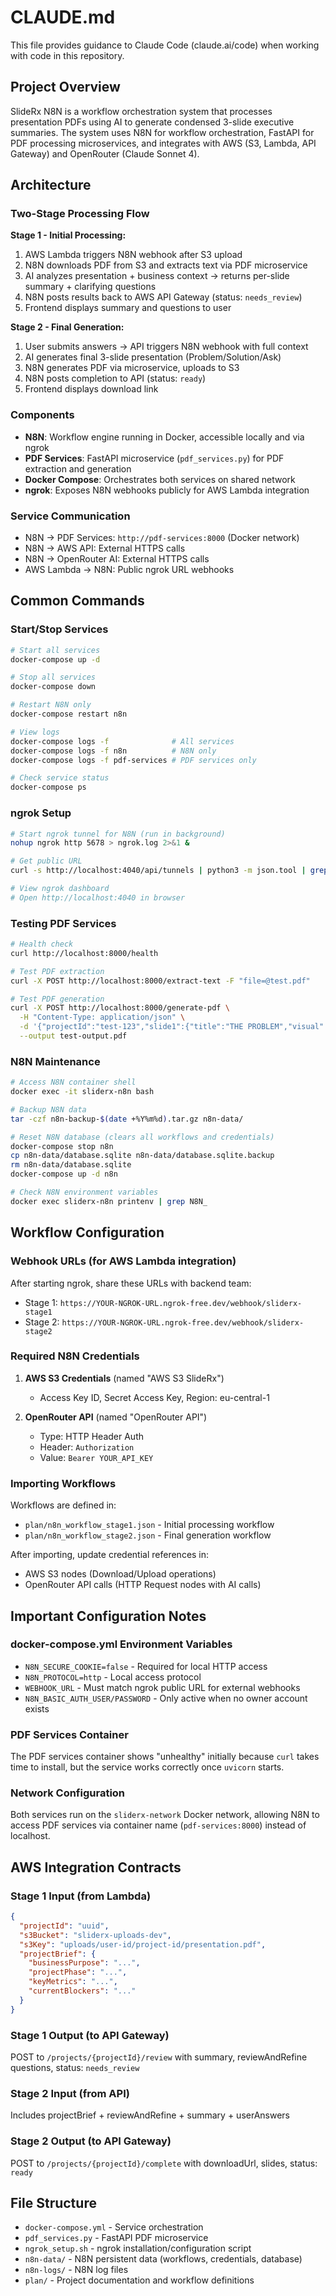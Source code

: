 # CLAUDE.md

This file provides guidance to Claude Code (claude.ai/code) when working with code in this repository.

## Project Overview

SlideRx N8N is a workflow orchestration system that processes presentation PDFs using AI to generate condensed 3-slide executive summaries. The system uses N8N for workflow orchestration, FastAPI for PDF processing microservices, and integrates with AWS (S3, Lambda, API Gateway) and OpenRouter (Claude Sonnet 4).

## Architecture

### Two-Stage Processing Flow

**Stage 1 - Initial Processing:**
1. AWS Lambda triggers N8N webhook after S3 upload
2. N8N downloads PDF from S3 and extracts text via PDF microservice
3. AI analyzes presentation + business context → returns per-slide summary + clarifying questions
4. N8N posts results back to AWS API Gateway (status: `needs_review`)
5. Frontend displays summary and questions to user

**Stage 2 - Final Generation:**
1. User submits answers → API triggers N8N webhook with full context
2. AI generates final 3-slide presentation (Problem/Solution/Ask)
3. N8N generates PDF via microservice, uploads to S3
4. N8N posts completion to API (status: `ready`)
5. Frontend displays download link

### Components

- **N8N**: Workflow engine running in Docker, accessible locally and via ngrok
- **PDF Services**: FastAPI microservice (`pdf_services.py`) for PDF extraction and generation
- **Docker Compose**: Orchestrates both services on shared network
- **ngrok**: Exposes N8N webhooks publicly for AWS Lambda integration

### Service Communication

- N8N → PDF Services: `http://pdf-services:8000` (Docker network)
- N8N → AWS API: External HTTPS calls
- N8N → OpenRouter AI: External HTTPS calls
- AWS Lambda → N8N: Public ngrok URL webhooks

## Common Commands

### Start/Stop Services

```bash
# Start all services
docker-compose up -d

# Stop all services
docker-compose down

# Restart N8N only
docker-compose restart n8n

# View logs
docker-compose logs -f              # All services
docker-compose logs -f n8n          # N8N only
docker-compose logs -f pdf-services # PDF services only

# Check service status
docker-compose ps
```

### ngrok Setup

```bash
# Start ngrok tunnel for N8N (run in background)
nohup ngrok http 5678 > ngrok.log 2>&1 &

# Get public URL
curl -s http://localhost:4040/api/tunnels | python3 -m json.tool | grep public_url

# View ngrok dashboard
# Open http://localhost:4040 in browser
```

### Testing PDF Services

```bash
# Health check
curl http://localhost:8000/health

# Test PDF extraction
curl -X POST http://localhost:8000/extract-text -F "file=@test.pdf"

# Test PDF generation
curl -X POST http://localhost:8000/generate-pdf \
  -H "Content-Type: application/json" \
  -d '{"projectId":"test-123","slide1":{"title":"THE PROBLEM","visual":"Description","sentence":"Short sentence"},"slide2":{"title":"THE SOLUTION","visual":"Description","sentence":"Short sentence"},"slide3":{"title":"THE ASK","visual":"Description","sentence":"Short sentence"}}' \
  --output test-output.pdf
```

### N8N Maintenance

```bash
# Access N8N container shell
docker exec -it sliderx-n8n bash

# Backup N8N data
tar -czf n8n-backup-$(date +%Y%m%d).tar.gz n8n-data/

# Reset N8N database (clears all workflows and credentials)
docker-compose stop n8n
cp n8n-data/database.sqlite n8n-data/database.sqlite.backup
rm n8n-data/database.sqlite
docker-compose up -d n8n

# Check N8N environment variables
docker exec sliderx-n8n printenv | grep N8N_
```

## Workflow Configuration

### Webhook URLs (for AWS Lambda integration)

After starting ngrok, share these URLs with backend team:
- Stage 1: `https://YOUR-NGROK-URL.ngrok-free.dev/webhook/sliderx-stage1`
- Stage 2: `https://YOUR-NGROK-URL.ngrok-free.dev/webhook/sliderx-stage2`

### Required N8N Credentials

1. **AWS S3 Credentials** (named "AWS S3 SlideRx")
   - Access Key ID, Secret Access Key, Region: eu-central-1

2. **OpenRouter API** (named "OpenRouter API")
   - Type: HTTP Header Auth
   - Header: `Authorization`
   - Value: `Bearer YOUR_API_KEY`

### Importing Workflows

Workflows are defined in:
- `plan/n8n_workflow_stage1.json` - Initial processing workflow
- `plan/n8n_workflow_stage2.json` - Final generation workflow

After importing, update credential references in:
- AWS S3 nodes (Download/Upload operations)
- OpenRouter API calls (HTTP Request nodes with AI calls)

## Important Configuration Notes

### docker-compose.yml Environment Variables

- `N8N_SECURE_COOKIE=false` - Required for local HTTP access
- `N8N_PROTOCOL=http` - Local access protocol
- `WEBHOOK_URL` - Must match ngrok public URL for external webhooks
- `N8N_BASIC_AUTH_USER/PASSWORD` - Only active when no owner account exists

### PDF Services Container

The PDF services container shows "unhealthy" initially because `curl` takes time to install, but the service works correctly once `uvicorn` starts.

### Network Configuration

Both services run on the `sliderx-network` Docker network, allowing N8N to access PDF services via container name (`pdf-services:8000`) instead of localhost.

## AWS Integration Contracts

### Stage 1 Input (from Lambda)
```json
{
  "projectId": "uuid",
  "s3Bucket": "sliderx-uploads-dev",
  "s3Key": "uploads/user-id/project-id/presentation.pdf",
  "projectBrief": {
    "businessPurpose": "...",
    "projectPhase": "...",
    "keyMetrics": "...",
    "currentBlockers": "..."
  }
}
```

### Stage 1 Output (to API Gateway)
POST to `/projects/{projectId}/review` with summary, reviewAndRefine questions, status: `needs_review`

### Stage 2 Input (from API)
Includes projectBrief + reviewAndRefine + summary + userAnswers

### Stage 2 Output (to API Gateway)
POST to `/projects/{projectId}/complete` with downloadUrl, slides, status: `ready`

## File Structure

- `docker-compose.yml` - Service orchestration
- `pdf_services.py` - FastAPI PDF microservice
- `ngrok_setup.sh` - ngrok installation/configuration script
- `n8n-data/` - N8N persistent data (workflows, credentials, database)
- `n8n-logs/` - N8N log files
- `plan/` - Project documentation and workflow definitions
